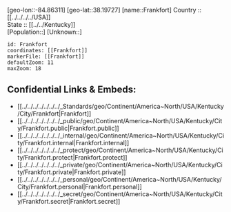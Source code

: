 ﻿---
location: [38.19727,-84.86311] 
mapzoom: [7,12] 
mapmarker: city 
type: City
tags:
- geo/City


SpocWebEntityId: 36088
isDeleted: false
confidential: public

---
[geo-lon::-84.86311] 
[geo-lat::38.19727] 
[name::Frankfort] 
Country :: [[../../../../USA]]  
State :: [[../../Kentucky]]  
[Population::] 
[Unknown::] 


```leaflet
id: Frankfort
coordinates: [[Frankfort]] 
markerFile: [[Frankfort]] 
defaultZoom: 11 
maxZoom: 18
```


## Confidential Links & Embeds: 
- [[../../../../../../../_Standards/geo/Continent/America~North/USA/Kentucky/City/Frankfort|Frankfort]] 
- [[../../../../../../../_public/geo/Continent/America~North/USA/Kentucky/City/Frankfort.public|Frankfort.public]] 
- [[../../../../../../../_internal/geo/Continent/America~North/USA/Kentucky/City/Frankfort.internal|Frankfort.internal]] 
- [[../../../../../../../_protect/geo/Continent/America~North/USA/Kentucky/City/Frankfort.protect|Frankfort.protect]] 
- [[../../../../../../../_private/geo/Continent/America~North/USA/Kentucky/City/Frankfort.private|Frankfort.private]] 
- [[../../../../../../../_personal/geo/Continent/America~North/USA/Kentucky/City/Frankfort.personal|Frankfort.personal]] 
- [[../../../../../../../_secret/geo/Continent/America~North/USA/Kentucky/City/Frankfort.secret|Frankfort.secret]] 
